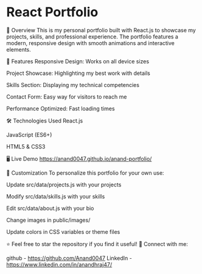 <big><h1>React Portfolio</h1></big>  
          
📌 Overview
This is my personal portfolio built with React.js to showcase my projects, skills, and professional experience. The portfolio features a modern, responsive design with smooth animations and interactive elements.

🚀 Features
Responsive Design: Works on all device sizes

Project Showcase: Highlighting my best work with details

Skills Section: Displaying my technical competencies

Contact Form: Easy way for visitors to reach me

Performance Optimized: Fast loading times

🛠 Technologies Used
React.js

JavaScript (ES6+)

HTML5 & CSS3

🖥 Live Demo
https://anand0047.github.io/anand-portfolio/


🎨 Customization
To personalize this portfolio for your own use:

Update src/data/projects.js with your projects

Modify src/data/skills.js with your skills

Edit src/data/about.js with your bio

Change images in public/images/

Update colors in CSS variables or theme files


⭐ Feel free to star the repository if you find it useful!
🔗 Connect with me: 

github - https://github.com/Anand0047
LinkedIn - https://www.linkedin.com/in/anandhraj47/

